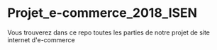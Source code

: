 # Projet_e-commerce_2018_ISEN

Vous trouverez dans ce repo toutes les parties de notre projet de site internet d'e-commerce
